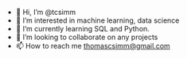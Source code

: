 - 👋 Hi, I’m @tcsimm
- 👀 I’m interested in machine learning, data science
- 🌱 I’m currently learning SQL and Python.
- 💞️ I’m looking to collaborate on any projects
- 📫 How to reach me thomascsimm@gmail.com
